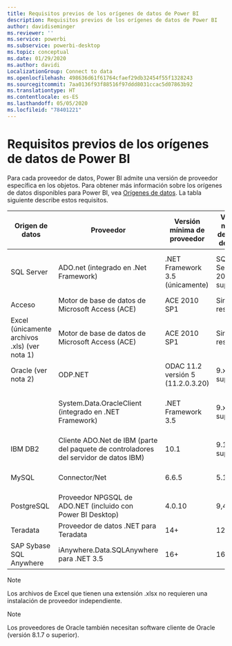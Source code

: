 ```yaml
---
title: Requisitos previos de los orígenes de datos de Power BI
description: Requisitos previos de los orígenes de datos de Power BI
author: davidiseminger
ms.reviewer: ''
ms.service: powerbi
ms.subservice: powerbi-desktop
ms.topic: conceptual
ms.date: 01/29/2020
ms.author: davidi
LocalizationGroup: Connect to data
ms.openlocfilehash: 498636d61f61764cfaef29db32454f55f1328243
ms.sourcegitcommit: 7aa0136f93f88516f97ddd8031ccac5d07863b92
ms.translationtype: HT
ms.contentlocale: es-ES
ms.lasthandoff: 05/05/2020
ms.locfileid: "78401221"
---
```

# <a name="power-bi-data-source-prerequisites"></a>Requisitos previos de los orígenes de datos de Power BI
Para cada proveedor de datos, Power BI admite una versión de proveedor específica en los objetos. Para obtener más información sobre los orígenes de datos disponibles para Power BI, vea [Orígenes de datos](desktop-data-sources.md). La tabla siguiente describe estos requisitos.

| Origen de datos | Proveedor | Versión mínima de proveedor | Versión mínima de origen de datos | Objetos admitidos de origen de datos | Vínculo de descarga |
| --- | --- | --- | --- | --- | --- |
| SQL Server |ADO.net (integrado en .Net Framework) |.NET Framework 3.5 (únicamente) |SQL Server 2005 o superior |Tablas/vistas, funciones escalares, funciones de tabla |Se incluye en .NET Framework 3.5 o superior |
| Acceso |Motor de base de datos de Microsoft Access (ACE) |ACE 2010 SP1 |Sin restricción |Tablas/vistas |[Vínculo de descarga](https://go.microsoft.com/fwlink/?linkid=285987&clcid=0x409) |
| Excel (únicamente archivos .xls) (ver nota 1) |Motor de base de datos de Microsoft Access (ACE) |ACE 2010 SP1 |Sin restricción |Tablas, hojas |[Vínculo de descarga](https://go.microsoft.com/fwlink/?linkid=285987&clcid=0x409) |
| Oracle (ver nota 2) |ODP.NET |ODAC 11.2 versión 5 (11.2.0.3.20) |9.x o superior |Tablas/vistas |[Vínculo de descarga](https://go.microsoft.com/fwlink/?linkid=272376&clcid=0x409) |
| | System.Data.OracleClient (integrado en .NET Framework) |.NET Framework 3.5 |9.x o superior |Tablas/vistas |Se incluye en .NET Framework 3.5 o superior |
| IBM DB2 |Cliente ADO.Net de IBM (parte del paquete de controladores del servidor de datos IBM) |10.1 |9.1 o superior |Tablas/vistas |[Vínculo de descarga](https://go.microsoft.com/fwlink/?linkid=274911&clcid=0x409) |
| MySQL |Connector/Net |6.6.5 |5.1 |Tablas/vistas, funciones escalares |[Vínculo de descarga](https://go.microsoft.com/fwlink/?linkid=278885&clcid=0x409) |
| PostgreSQL |Proveedor NPGSQL de ADO.NET (incluido con Power BI Desktop) |4.0.10 |9,4 |Tablas/vistas |[Vínculo de descarga](https://go.microsoft.com/fwlink/?linkid=282716&clcid=0x409) |
| Teradata |Proveedor de datos .NET para Teradata |14+ |12+ |Tablas/vistas |[Vínculo de descarga](https://go.microsoft.com/fwlink/?linkid=278886&clcid=0x409) |
| SAP Sybase SQL Anywhere |iAnywhere.Data.SQLAnywhere para .NET 3.5 |16+ |16+ |Tablas/vistas |[Vínculo de descarga](https://go.microsoft.com/fwlink/?linkid=324846) |

>[!NOTE]
>Los archivos de Excel que tienen una extensión .xlsx no requieren una instalación de proveedor independiente.

>[!NOTE]
>Los proveedores de Oracle también necesitan software cliente de Oracle (versión 8.1.7 o superior).
> 
> 

